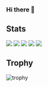 ### Hi there 👋

## Stats
![](http://github-profile-summary-cards.vercel.app/api/cards/profile-details?username=yokohama&theme=gruvbox)
![](http://github-profile-summary-cards.vercel.app/api/cards/repos-per-language?username=yokohama&theme=gruvbox)
![](http://github-profile-summary-cards.vercel.app/api/cards/most-commit-language?username=yokohama&theme=gruvbox)
![](http://github-profile-summary-cards.vercel.app/api/cards/stats?username=yokohama&theme=gruvbox)
![](http://github-profile-summary-cards.vercel.app/api/cards/productive-time?username=yokohama&theme=gruvbox&utcOffset=9)

## Trophy
![trophy](https://github-profile-trophy.vercel.app/?username=yokohama&theme=gruvbox)


<!--
**yokohama/yokohama** is a ✨ _special_ ✨ repository because its `README.md` (this file) appears on your GitHub profile.

Here are some ideas to get you started:

- 🔭 I’m currently working on ...
- 🌱 I’m currently learning ...
- 👯 I’m looking to collaborate on ...
- 🤔 I’m looking for help with ...
- 💬 Ask me about ...
- 📫 How to reach me: ...
- 😄 Pronouns: ...
- ⚡ Fun fact: ...
-->

